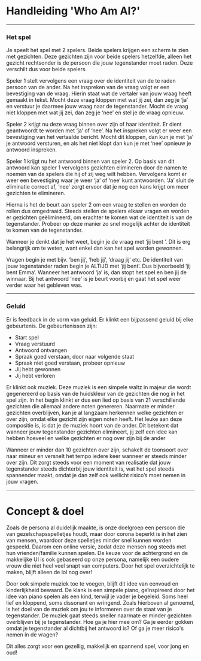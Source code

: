 
# Handleiding 'Who Am AI?'

---

### Het spel
Je speelt het spel met 2 spelers. Beide spelers krijgen een scherm te zien met gezichten. Deze gezichten zijn voor beide spelers hetzelfde, alleen het gezicht rechtsonder is de persoon die jouw tegenstander moet raden. Deze verschilt dus voor beide spelers.

Speler 1 stelt vervolgens een vraag over de identiteit van de te raden persoon van de ander. Na het inspreken van de vraag volgt er een bevestiging van de vraag. Hierin staat wat de vertaler van jouw vraag heeft gemaakt in tekst. Mocht deze vraag kloppen met wat jij zei, dan zeg je ‘ja’ en verstuur je daarmee jouw vraag naar de tegenstander. Mocht de vraag niet kloppen met wat jij zei, dan zeg je ‘nee’ en stel je de vraag opnieuw.

Speler 2 krijgt nu deze vraag binnen over zijn of haar identiteit. Er dient geantwoordt te worden met ‘ja’ of ‘nee’. Na het inspreken volgt er weer een bevestiging van het vertaalde bericht. Mocht dit kloppen, dan kun je met ‘ja’ je antwoord versturen, en als het niet klopt dan kun je met ‘nee’ opnieuw je antwoord inspreken.

Speler 1 krijgt nu het antwoord binnen van speler 2. Op basis van dit antwoord kan speler 1 vervolgens gezichten elimineren door de namen te noemen van de spelers die hij of zij weg wilt hebben. Vervolgens komt er weer een bevestiging waar je weer ‘ja’ of ‘nee’ kunt antwoorden. ‘Ja’ sluit de eliminatie correct af, ‘nee’ zorgt ervoor dat je nog een kans krijgt om meer gezichten te elimineren.

Hierna is het de beurt aan speler 2 om een vraag te stellen en worden de rollen dus omgedraaid. Steeds stellen de spelers elkaar vragen en worden er gezichten geëlimineerd, om erachter te komen wat de identiteit is van de tegenstander. Probeer op deze manier zo snel mogelijk achter de identiteit te komen van de tegenstander.

Wanneer je denkt dat je het weet, begin je de vraag met ‘jij bent <naam persoon>’. Dit is erg belangrijk om te weten, want enkel dan kan het spel worden gewonnen.

Vragen begin je met bijv. ‘ben jij’, ‘heb jij’, ‘draag jij’ etc.
De identiteit van jouw tegenstander raden begin je ALTIJD met ‘jij bent’.
Dus bijvoorbeeld ‘jij bent Emma’. Wanneer het antwoord ‘ja’ is, dan stopt het spel en ben jij de winnaar. Bij het antwoord ‘nee’ is je beurt voorbij en gaat het spel weer verder waar het gebleven was.


---

### Geluid
Er is feedback in de vorm van geluid. Er klinkt een bijpassend geluid bij elke gebeurtenis.
De gebeurtenissen zijn:


- Start spel
- Vraag verstuurd
- Antwoord ontvangen
- Spraak goed verstaan, door naar volgende staat
- Spraak niet goed verstaan, probeer opnieuw
- Jij hebt gewonnen
- Jij hebt verloren

Er klinkt ook muziek. Deze muziek is een simpele waltz in majeur die wordt gegenereerd op basis van de huidskleur van de gezichten die nog in het spel zijn. In het begin klinkt er dus een lied op basis van 21 verschillende gezichten die allemaal andere noten genereren. Naarmate er minder gezichten overblijven, kan je al langzaam herkennen welke gezichten er over zijn, omdat elke gezicht zijn eigen noten heeft. Het leuke aan deze compositie is, is dat je de muziek hoort van de ander. Dit betekent dat wanneer jouw tegenstander gezichten elimineert, jij zelf een idee kan hebben hoeveel en welke gezichten er nog over zijn bij de ander

Wanneer er minder dan 10 gezichten over zijn, schakelt de toonsoort over naar mineur en versnelt het tempo iedere keer wanneer er steeds minder over zijn. Dit zorgt steeds voor een moment van realisatie dat jouw tegenstander steeds dichterbij jouw identiteit is, wat het spel steeds spannender maakt, omdat je dan zelf ook wellicht risico’s moet nemen in jouw vragen.

---
# Concept & doel

Zoals de persona al duidelijk maakte, is onze doelgroep een persoon die van gezelschapsspelletjes houdt, maar door corona beperkt is in het zien van mensen, waardoor deze spelletjes minder snel kunnen worden gespeeld.
Daarom een online versie, zodat deze mensen nog steeds met hun vrienden/familie kunnen spelen. 
De keuze voor de achtergrond en de makkelijke UI is ook gebaseerd op onze persona, namelijk een oudere vrouw die niet heel veel snapt van computers. 
Door het spel overzichtelijk te maken, blijft alleen de lol nog over! 

Door ook simpele muziek toe te voegen, blijft dit idee van eenvoud en kinderlijkheid bewaard. De klank is een simpele piano, geïnspireerd door het idee van piano spelen als een kind, terwijl je vader je begeleid. 
Soms heel lief en kloppend, soms dissonant en wringend. Zoals hierboven al genoemd, is het doel van de muziek om jou te informeren over de staat van je tegenstander. De muziek gaat steeds sneller naarmate er minder gezichten overblijven bij je tegenstander.
Hoe ga je hier mee om? Ga je eerder gokken omdat je tegenstander al dichtbij het antwoord is? Of ga je meer risico's nemen in de vragen?

Dit alles zorgt voor een gezellig, makkelijk en spannend spel, voor jong en oud!
